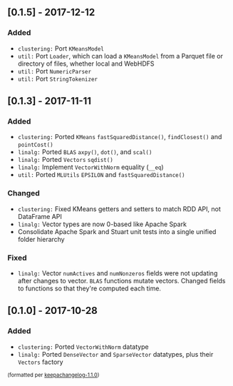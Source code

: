 ## [0.1.5] - 2017-12-12
### Added
- `clustering:` Port `KMeansModel`
- `util:` Port `Loader`, which can load a `KMeansModel` from a Parquet file or directory of files, whether local and WebHDFS
- `util:` Port `NumericParser`
- `util:` Port `StringTokenizer`

## [0.1.3] - 2017-11-11
### Added
- `clustering:` Ported `KMeans` `fastSquaredDistance()`, `findClosest()` and `pointCost()`
- `linalg:` Ported `BLAS` `axpy()`, `dot()`, and `scal()`
- `linalg:` Ported `Vectors` `sqdist()`
- `linalg:` Implement `VectorWithNorm` equality (`__eq`)
- `util:` Ported `MLUtils` `EPSILON` and `fastSquaredDistance()`

### Changed
- `clustering:` Fixed KMeans getters and setters to match RDD API, not DataFrame API
- `linalg:` Vector types are now 0-based like Apache Spark
- Consolidate Apache Spark and Stuart unit tests into a single unified folder hierarchy

### Fixed
- `linalg:` Vector `numActives` and `numNonzeros` fields were not updating after changes to vector. `BLAS` functions mutate vectors. Changed fields to functions so that they're computed each time.

## [0.1.0] - 2017-10-28
### Added
- `clustering:` Ported `VectorWithNorm` datatype
- `linalg:` Ported `DenseVector` and `SparseVector` datatypes, plus their `Vectors` factory

<small>(formatted per [keepachangelog-1.1.0](http://keepachangelog.com/en/1.0.0/))</small>
